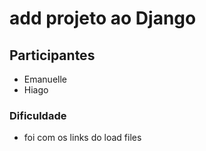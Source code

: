 # add projeto ao Django

## Participantes

- Emanuelle 
- Hiago

### Dificuldade

- foi com os links do load files